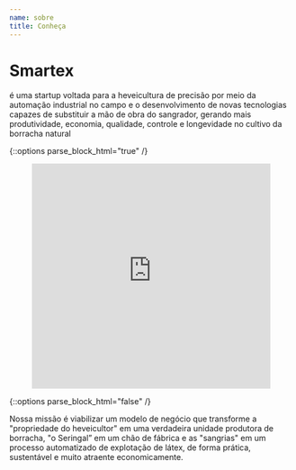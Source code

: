 ```yaml
---
name: sobre
title: Conheça
---
```


# Smartex
é uma startup voltada para a heveicultura de precisão por meio da automação industrial no campo e o desenvolvimento de novas tecnologias capazes de substituir a mão de obra do sangrador, gerando mais produtividade, economia, qualidade, controle e longevidade no cultivo da borracha natural


{::options parse_block_html="true" /}

<figure class="video_container">
  <iframe src="https://www.youtube.com/embed/p4DAHWZQwh0?fs=0" frameborder="0" style="width:100%; min-height: 400px; height: auto"></iframe>
</figure>
  
{::options parse_block_html="false" /}

Nossa missão é viabilizar um modelo de negócio que transforme a "propriedade do heveicultor" em uma verdadeira unidade produtora de borracha, "o Seringal” em um chão de fábrica e as "sangrias" em um processo automatizado de explotação de látex, de forma prática, sustentável e muito atraente economicamente.
